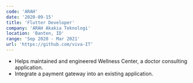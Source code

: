 ```yaml
---
code: 'ARAH'
date: '2020-09-15'
title: 'Flutter Developer'
company: 'ARAH Akakia Teknologi'
location: 'Banten, ID'
range: 'Sep 2020 - Mar 2021'
url: 'https://github.com/viva-IT'
---
```


- Helps maintained and engineered Wellness Center, a doctor consulting application.
- Integrate a payment gateway into an existing application.
